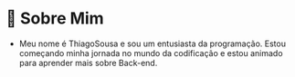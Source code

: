 
# 🚀 Sobre Mim

- Meu nome é ThiagoSousa e sou um entusiasta da programação. Estou começando minha jornada no mundo da codificação e estou animado para aprender mais sobre Back-end.




